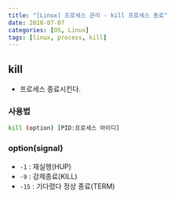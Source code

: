 ```yaml
---
title: "[Linux] 프로세스 관리 - kill 프로세스 종료"
date: 2018-07-07
categories: [OS, Linux]
tags: [linux, process, kill]
---
```


## kill

- 프로세스 종료시킨다.

### 사용법

```bash
kill (option) [PID:프로세스 아이디]
```

### option(signal)

- `-1` : 재실행(HUP)
- `-9` : 강제종료(KILL)
- `-15` : 기다렸다 정상 종료(TERM)
